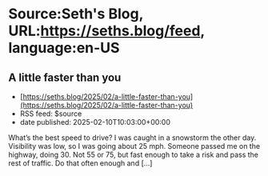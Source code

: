 # Source:Seth's Blog, URL:https://seths.blog/feed, language:en-US

## A little faster than you
 - [https://seths.blog/2025/02/a-little-faster-than-you](https://seths.blog/2025/02/a-little-faster-than-you)
 - RSS feed: $source
 - date published: 2025-02-10T10:03:00+00:00

What&#8217;s the best speed to drive? I was caught in a snowstorm the other day. Visibility was low, so I was going about 25 mph. Someone passed me on the highway, doing 30. Not 55 or 75, but fast enough to take a risk and pass the rest of traffic. Do that often enough and [&#8230;]

